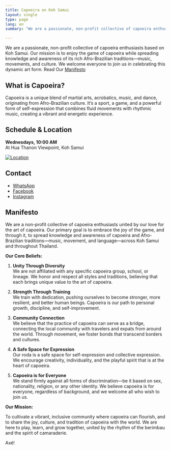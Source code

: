```yaml
---
title: Capoeira on Koh Samui
layout: single
type: page
lang: en
summary: "We are a passionate, non-profit collective of capoeira enthusiasts based on Koh Samui. Our mission is to enjoy the game of capoeira while spreading knowledge and awareness of its rich Afro-Brazilian traditions—music, movements, and culture"

---
```


We are a passionate, non-profit collective of capoeira enthusiasts based on Koh Samui. Our mission is to enjoy the game of capoeira while spreading knowledge and awareness of its rich Afro-Brazilian traditions—music, movements, and culture. We welcome everyone to join us in celebrating this dynamic art form. Read Our [Manifesto](#manifesto)

## What is Capoeira?
Capoeira is a unique blend of martial arts, acrobatics, music, and dance, originating from Afro-Brazilian culture. It’s a sport, a game, and a powerful form of self-expression that combines fluid movements with rhythmic music, creating a vibrant and energetic experience.

## Schedule & Location
**Wednesdays, 10:00 AM**  
At Hua Thanon Viewpoint, Koh Samui

[![Location](/images/map.png)](https://maps.app.goo.gl/cRNyjDFFbD591e5z8)

## Contact
- [WhatsApp](https://wa.link/cmotjh)
- [Facebook](https://facebook.com/capoeirasamui)
- [Instagram](https://instagram.com/capoeirasamui)

## Manifesto

We are a non-profit collective of capoeira enthusiasts united by our love for the art of capoeira. Our primary goal is to embrace the joy of the game, and through it, to spread knowledge and awareness of capoeira and Afro-Brazilian traditions—music, movement, and language—across Koh Samui and throughout Thailand.

**Our Core Beliefs:**

1. **Unity Through Diversity**  
   We are not affiliated with any specific capoeira group, school, or lineage. We honor and respect all styles and traditions, believing that each brings unique value to the art of capoeira.

2. **Strength Through Training**  
   We train with dedication, pushing ourselves to become stronger, more resilient, and better human beings. Capoeira is our path to personal growth, discipline, and self-improvement.

3. **Community Connection**  
   We believe that the practice of capoeira can serve as a bridge, connecting the local community with travelers and expats from around the world. Through movement, we foster bonds that transcend borders and cultures.

4. **A Safe Space for Expression**  
   Our roda is a safe space for self-expression and collective expression. We encourage creativity, individuality, and the playful spirit that is at the heart of capoeira.

5. **Capoeira is for Everyone**  
   We stand firmly against all forms of discrimination—be it based on sex, nationality, religion, or any other identity. We believe capoeira is for everyone, regardless of background, and we welcome all who wish to join us.

**Our Mission:**

To cultivate a vibrant, inclusive community where capoeira can flourish, and to share the joy, culture, and tradition of capoeira with the world. We are here to play, learn, and grow together, united by the rhythm of the berimbau and the spirit of camaraderie.

Axé!